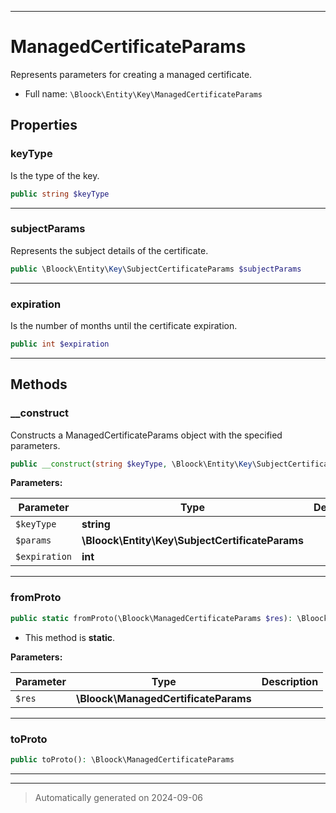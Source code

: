 ***

# ManagedCertificateParams

Represents parameters for creating a managed certificate.



* Full name: `\Bloock\Entity\Key\ManagedCertificateParams`



## Properties


### keyType

Is the type of the key.

```php
public string $keyType
```






***

### subjectParams

Represents the subject details of the certificate.

```php
public \Bloock\Entity\Key\SubjectCertificateParams $subjectParams
```






***

### expiration

Is the number of months until the certificate expiration.

```php
public int $expiration
```






***

## Methods


### __construct

Constructs a ManagedCertificateParams object with the specified parameters.

```php
public __construct(string $keyType, \Bloock\Entity\Key\SubjectCertificateParams $params, int $expiration): mixed
```








**Parameters:**

| Parameter | Type | Description |
|-----------|------|-------------|
| `$keyType` | **string** |  |
| `$params` | **\Bloock\Entity\Key\SubjectCertificateParams** |  |
| `$expiration` | **int** |  |





***

### fromProto



```php
public static fromProto(\Bloock\ManagedCertificateParams $res): \Bloock\Entity\Key\ManagedCertificateParams
```



* This method is **static**.




**Parameters:**

| Parameter | Type | Description |
|-----------|------|-------------|
| `$res` | **\Bloock\ManagedCertificateParams** |  |





***

### toProto



```php
public toProto(): \Bloock\ManagedCertificateParams
```












***


***
> Automatically generated on 2024-09-06
